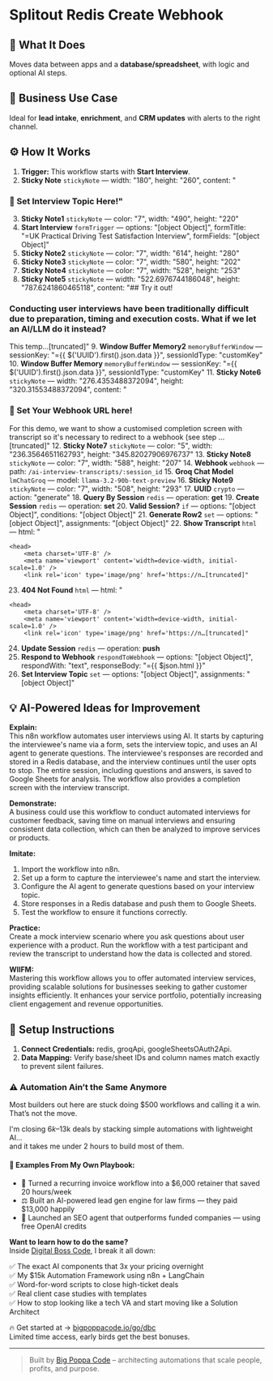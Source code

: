 # Splitout Redis Create Webhook
## 🚀 What It Does
Moves data between apps and a **database/spreadsheet**, with logic and optional AI steps.

## 💼 Business Use Case
Ideal for **lead intake**, **enrichment**, and **CRM updates** with alerts to the right channel.

## ⚙️ How It Works
1. **Trigger:** This workflow starts with **Start Interview**.
2. **Sticky Note** `stickyNote` — width: "180", height: "260", content: "














### 🚨 Set Interview Topic Here!"
3. **Sticky Note1** `stickyNote` — color: "7", width: "490", height: "220"
4. **Start Interview** `formTrigger` — options: "[object Object]", formTitle: "=UK Practical Driving Test Satisfaction Interview", formFields: "[object Object]"
5. **Sticky Note2** `stickyNote` — color: "7", width: "614", height: "280"
6. **Sticky Note3** `stickyNote` — color: "7", width: "580", height: "202"
7. **Sticky Note4** `stickyNote` — color: "7", width: "528", height: "253"
8. **Sticky Note5** `stickyNote` — width: "522.6976744186048", height: "787.6241860465118", content: "## Try it out! 

### Conducting user interviews have been traditionally difficult due to preparation, timing and execution costs. What if we let an AI/LLM do it instead?

This temp…[truncated]"
9. **Window Buffer Memory2** `memoryBufferWindow` — sessionKey: "={{ $('UUID').first().json.data }}", sessionIdType: "customKey"
10. **Window Buffer Memory** `memoryBufferWindow` — sessionKey: "={{ $('UUID').first().json.data }}", sessionIdType: "customKey"
11. **Sticky Note6** `stickyNote` — width: "276.4353488372094", height: "320.31553488372094", content: "














### 🚨 Set Your Webhook URL here!
For this demo, we want to show a customised completion screen with transcript so it's necessary to redirect to a webhook (see step …[truncated]"
12. **Sticky Note7** `stickyNote` — color: "5", width: "236.3564651162793", height: "345.82027906976737"
13. **Sticky Note8** `stickyNote` — color: "7", width: "588", height: "207"
14. **Webhook** `webhook` — path: `/ai-interview-transcripts/:session_id`
15. **Groq Chat Model** `lmChatGroq` — model: `llama-3.2-90b-text-preview`
16. **Sticky Note9** `stickyNote` — color: "7", width: "508", height: "293"
17. **UUID** `crypto` — action: "generate"
18. **Query By Session** `redis` — operation: **get**
19. **Create Session** `redis` — operation: **set**
20. **Valid Session?** `if` — options: "[object Object]", conditions: "[object Object]"
21. **Generate Row2** `set` — options: "[object Object]", assignments: "[object Object]"
22. **Show Transcript** `html` — html: "
<html lang='en'>

	<head>
		<meta charset='UTF-8' />
		<meta name='viewport' content='width=device-width, initial-scale=1.0' />
		<link rel='icon' type='image/png' href='https://n…[truncated]"
23. **404 Not Found** `html` — html: "
<html lang='en'>

	<head>
		<meta charset='UTF-8' />
		<meta name='viewport' content='width=device-width, initial-scale=1.0' />
		<link rel='icon' type='image/png' href='https://n…[truncated]"
24. **Update Session** `redis` — operation: **push**
25. **Respond to Webhook** `respondToWebhook` — options: "[object Object]", respondWith: "text", responseBody: "={{ $json.html }}"
26. **Set Interview Topic** `set` — options: "[object Object]", assignments: "[object Object]"

## 💡 AI-Powered Ideas for Improvement
**Explain:**  
This n8n workflow automates user interviews using AI. It starts by capturing the interviewee's name via a form, sets the interview topic, and uses an AI agent to generate questions. The interviewee's responses are recorded and stored in a Redis database, and the interview continues until the user opts to stop. The entire session, including questions and answers, is saved to Google Sheets for analysis. The workflow also provides a completion screen with the interview transcript.

**Demonstrate:**  
A business could use this workflow to conduct automated interviews for customer feedback, saving time on manual interviews and ensuring consistent data collection, which can then be analyzed to improve services or products.

**Imitate:**  
1. Import the workflow into n8n.
2. Set up a form to capture the interviewee's name and start the interview.
3. Configure the AI agent to generate questions based on your interview topic.
4. Store responses in a Redis database and push them to Google Sheets.
5. Test the workflow to ensure it functions correctly.

**Practice:**  
Create a mock interview scenario where you ask questions about user experience with a product. Run the workflow with a test participant and review the transcript to understand how the data is collected and stored.

**WIIFM:**  
Mastering this workflow allows you to offer automated interview services, providing scalable solutions for businesses seeking to gather customer insights efficiently. It enhances your service portfolio, potentially increasing client engagement and revenue opportunities.

## 🔧 Setup Instructions
1. **Connect Credentials:** redis, groqApi, googleSheetsOAuth2Api.
2. **Data Mapping:** Verify base/sheet IDs and column names match exactly to prevent silent failures.

### ⚠️ Automation Ain’t the Same Anymore

Most builders out here are stuck doing $500 workflows and calling it a win.  
That’s not the move.  

I'm closing $6k–$13k deals by stacking simple automations with lightweight AI...  
and it takes me under 2 hours to build most of them.

#### 🧠 Examples From My Own Playbook:
- 🔁 Turned a recurring invoice workflow into a $6,000 retainer that saved 20 hours/week  
- ⚖️ Built an AI-powered lead gen engine for law firms — they paid $13,000 happily  
- 🚀 Launched an SEO agent that outperforms funded companies — using free OpenAI credits  

**Want to learn how to do the same?**  
Inside [Digital Boss Code](https://bigpoppacode.io/go/dbc), I break it all down:

✅ The exact AI components that 3x your pricing overnight  
✅ My $15k Automation Framework using n8n + LangChain  
✅ Word-for-word scripts to close high-ticket deals  
✅ Real client case studies with templates  
✅ How to stop looking like a tech VA and start moving like a Solution Architect  

🔥 Get started at → [bigpoppacode.io/go/dbc](https://bigpoppacode.io/go/dbc)  
Limited time access, early birds get the best bonuses.

---
> Built by [Big Poppa Code](https://bigpoppacode.io) – architecting automations that scale people, profits, and purpose.
